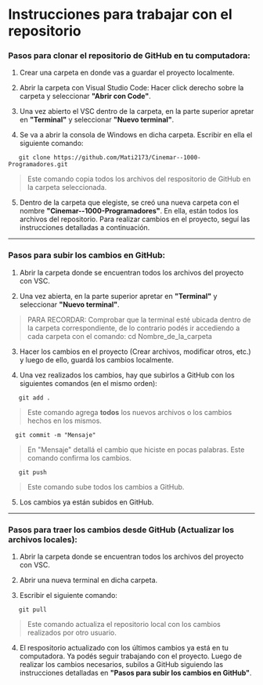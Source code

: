 # **Instrucciones para trabajar con el repositorio**

### Pasos para clonar el repositorio de GitHub en tu computadora:

1. Crear una carpeta en donde vas a guardar el proyecto localmente.

2. Abrir la carpeta con Visual Studio Code: Hacer click derecho sobre la carpeta y seleccionar **"Abrir con Code"**.

3. Una vez abierto el VSC dentro de la carpeta, en la parte superior apretar en **"Terminal"** y seleccionar **"Nuevo terminal"**.

4. Se va a abrir la consola de Windows en dicha carpeta. Escribir en ella el siguiente comando:
```
   git clone https://github.com/Mati2173/Cinemar--1000-Programadores.git
```
> Este comando copia todos los archivos del respositorio de GitHub en la carpeta seleccionada.

5. Dentro de la carpeta que elegiste, se creó una nueva carpeta con el nombre **"Cinemar--1000-Programadores"**. En ella, están todos los archivos del repositorio. Para realizar cambios en el proyecto, seguí las instrucciones detalladas a continuación.

- - - - - -
### Pasos para subir los cambios en GitHub:

1. Abrir la carpeta donde se encuentran todos los archivos del proyecto con VSC.

2. Una vez abierta, en la parte superior apretar en **"Terminal"** y seleccionar **"Nuevo terminal"**.
> PARA RECORDAR: Comprobar que la terminal esté ubicada dentro de la carpeta correspondiente, de lo contrario podés ir accediendo a cada carpeta con el comando: cd Nombre_de_la_carpeta

3. Hacer los cambios en el proyecto (Crear archivos, modificar otros, etc.) y luego de ello, guardá los cambios localmente.

4. Una vez realizados los cambios, hay que subirlos a GitHub con los siguientes comandos (en el mismo orden):
```
   git add .
```
> Este comando agrega **todos** los nuevos archivos o los cambios hechos en los mismos.

 ```
   git commit -m "Mensaje"
 ```
> En "Mensaje" detallá el cambio que hiciste en pocas palabras. Este comando confirma los cambios.

```
   git push
```
> Este comando sube todos los cambios a GitHub.

5. Los cambios ya están subidos en GitHub.

- - - - - -
### Pasos para traer los cambios desde GitHub (Actualizar los archivos locales):

1. Abrir la carpeta donde se encuentran todos los archivos del proyecto con VSC.

2. Abrir una nueva terminal en dicha carpeta.

3. Escribir el siguiente comando:
```
   git pull
```
> Este comando actualiza el repositorio local con los cambios realizados por otro usuario.

4. El respositorio actualizado con los últimos cambios ya está en tu computadora. Ya podés seguir trabajando con el proyecto. Luego de realizar los cambios necesarios, subilos a GitHub siguiendo las instrucciones detalladas en **"Pasos para subir los cambios en GitHub"**.